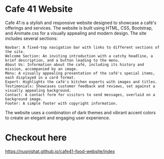 # Cafe 41 Website

Cafe 41 is a stylish and responsive website designed to showcase a café's offerings and services. The website is built using HTML, CSS, Bootstrap, and Animate.css for a visually appealing and modern design. The site includes several sections:

    Navbar: A fixed-top navigation bar with links to different sections of the site.
    Welcome Section: An inviting introduction with a catchy headline, a brief description, and a button leading to the menu.
    About Us: Information about the café, including its history and mission, accompanied by an image.
    Menu: A visually appealing presentation of the café's special items, each displayed in a card format.
    Expert: Highlights the café's kitchen experts with images and titles.
    Testimonials: Showcases customer feedback and reviews, set against a visually appealing background.
    Contact: A contact form for visitors to send messages, overlaid on a background image.
    Footer: A simple footer with copyright information.

The website uses a combination of dark themes and vibrant accent colors to create an elegant and engaging user experience.
# Checkout here
https://nusnishat.github.io/cafe41-food-website/index
